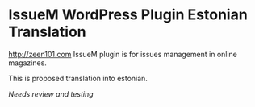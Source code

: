 # IssueM WordPress Plugin Estonian Translation
http://zeen101.com IssueM plugin is for issues management in online magazines.

This is proposed translation into estonian.

<I>Needs review and testing</i>
